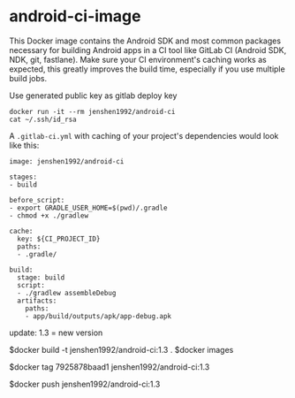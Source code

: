 # android-ci-image

This Docker image contains the Android SDK and most common packages necessary for building Android apps in a CI tool like GitLab CI (Android SDK, NDK, git, fastlane). Make sure your CI environment's caching works as expected, this greatly improves the build time, especially if you use multiple build jobs.

Use generated public key as gitlab deploy key

```
docker run -it --rm jenshen1992/android-ci
cat ~/.ssh/id_rsa
```

A `.gitlab-ci.yml` with caching of your project's dependencies would look like this:

```
image: jenshen1992/android-ci

stages:
- build

before_script:
- export GRADLE_USER_HOME=$(pwd)/.gradle
- chmod +x ./gradlew

cache:
  key: ${CI_PROJECT_ID}
  paths:
  - .gradle/

build:
  stage: build
  script:
  - ./gradlew assembleDebug
  artifacts:
    paths:
    - app/build/outputs/apk/app-debug.apk
```


update:
1.3 = new version
 
 $docker build -t jenshen1992/android-ci:1.3 .
 $docker images
 
 $docker tag 7925878baad1 jenshen1992/android-ci:1.3
 
 $docker push jenshen1992/android-ci:1.3
 
